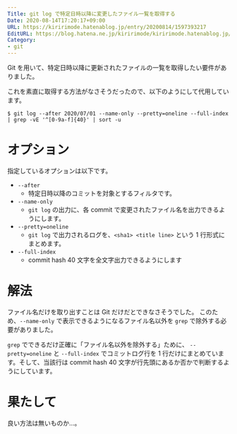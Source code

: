 ```yaml
---
Title: git log で特定日時以降に変更したファイル一覧を取得する
Date: 2020-08-14T17:20:17+09:00
URL: https://kiririmode.hatenablog.jp/entry/20200814/1597393217
EditURL: https://blog.hatena.ne.jp/kiririmode/kiririmode.hatenablog.jp/atom/entry/26006613614307126
Category:
- git
---
```


Git を用いて、特定日時以降に更新されたファイルの一覧を取得したい要件がありました。

これを素直に取得する方法がなさそうだったので、以下のようにして代用しています。

```shell
$ git log --after 2020/07/01 --name-only --pretty=oneline --full-index | grep -vE '^[0-9a-f]{40}' | sort -u
```

# オプション

指定しているオプションは以下です。

- `--after`
  - 特定日時以降のコミットを対象とするフィルタです。
- `--name-only`
  - `git log` の出力に、各 commit で変更されたファイル名を出力できるようにします。
- `--pretty=oneline`
  - `git log` で出力されるログを、`<sha1> <title line>` という 1 行形式にまとめます。
- `--full-index` 
  - commit hash 40 文字を全文字出力できるようにします

# 解法

ファイル名だけを取り出すことは Git だけだとできなさそうでした。
このため、`--name-only` で表示できるようになるファイル名以外を `grep` で除外する必要がありました。

`grep` でできるだけ正確に「ファイル名以外を除外する」ために、 `--pretty=oneline` と `--full-index` でコミットログ行を 1 行だけにまとめています。そして、当該行は commit hash 40 文字が行先頭にあるか否かで判断するようにしています。

# 果たして

良い方法は無いものか…。
